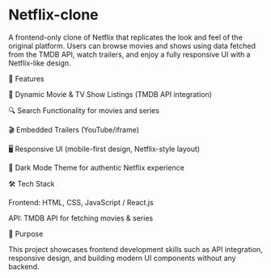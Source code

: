 # Netflix-clone
A frontend-only clone of Netflix that replicates the look and feel of the original platform. Users can browse movies and shows using data fetched from the TMDB API, watch trailers, and enjoy a fully responsive UI with a Netflix-like design.

🚀 Features

🎥 Dynamic Movie & TV Show Listings (TMDB API integration)

🔍 Search Functionality for movies and series

🎬 Embedded Trailers (YouTube/iframe)

🖥️ Responsive UI (mobile-first design, Netflix-style layout)

🌙 Dark Mode Theme for authentic Netflix experience

🛠️ Tech Stack

Frontend: HTML, CSS, JavaScript / React.js

API: TMDB API for fetching movies & series

🎯 Purpose

This project showcases frontend development skills such as API integration, responsive design, and building modern UI components without any backend.
